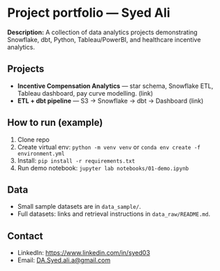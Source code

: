 # Project portfolio — Syed Ali


**Description:** A collection of data analytics projects demonstrating Snowflake, dbt, Python, Tableau/PowerBI, and healthcare incentive analytics.


## Projects
- **Incentive Compensation Analytics** — star schema, Snowflake ETL, Tableau dashboard, pay curve modelling. (link)
- **ETL + dbt pipeline** — S3 → Snowflake → dbt → Dashboard (link)


## How to run (example)
1. Clone repo
2. Create virtual env: `python -m venv venv` or `conda env create -f environment.yml`
3. Install: `pip install -r requirements.txt`
4. Run demo notebook: `jupyter lab notebooks/01-demo.ipynb`


## Data
- Small sample datasets are in `data_sample/`.
- Full datasets: links and retrieval instructions in `data_raw/README.md`.


## Contact
- LinkedIn: https://www.linkedin.com/in/syed03
- Email: DA.Syed.ali.a@gmail.com